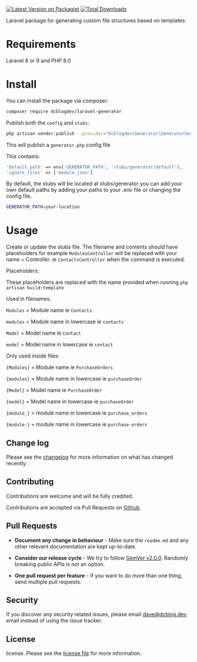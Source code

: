 
[![Latest Version on Packagist](https://img.shields.io/packagist/v/dcblogdev/laravel-generator.svg?style=flat-square)](https://packagist.org/packages/dcblogdev/laravel-generator)
[![Total Downloads](https://img.shields.io/packagist/dt/dcblogdev/laravel-generator.svg?style=flat-square)](https://packagist.org/packages/dcblogdev/laravel-generator)

Laravel package for generating custom file structures based on templates.

# Requirements

Laravel 8 or 9 and PHP 8.0

# Install

You can install the package via composer:

```bash
composer require dcblogdev/laravel-generator
```

Publish both the `config` and `stubs`:

```bash
php artisan vendor:publish --provider="Dcblogdev\Generator\GeneratorServiceProvider"
```

This will publish a `generator.php` config file

This contains:
```php
'default_path' => env('GENERATOR_PATH', 'stubs/generator/default'),
'ignore_files' => ['module.json']
```
By default, the stubs will be located at stubs/generator you can add your own default paths by adding your paths to your .env file or changing the config file.

```bash 
GENERATOR_PATH=your-location
```

# Usage

Create or update the stubs file. The filename and contents should have placeholders for example `ModulesController` will be replaced with your name + Controller. ie `ContactsController` when the command is executed.

Placeholders:

These placeholders are replaced with the name provided when running `php artisan build:template`

Used in filenames:

`Modules` = Module name ie `Contacts`

`modules` = Module name in lowercase ie `contacts`

`Model` = Model name ie `Contact`

`model` = Model name in lowercase ie `contact`

Only used inside files:


`{Modules}` = Module name ie `PurchaseOrders`

`{modules}` = Module name in lowercase ie `purchaseOrder`

`{Model}` = Model name ie `PurchaseOrder`

`{model}` = Model name in lowercase ie `purchaseOrder`

`{module_}` = module name in lowercase ie `purchase_orders`

`{module-}` = module name in lowercase ie `purchase-orders` 

## Change log

Please see the [changelog][3] for more information on what has changed recently.

## Contributing

Contributions are welcome and will be fully credited.

Contributions are accepted via Pull Requests on [Github][4].

## Pull Requests

- **Document any change in behaviour** - Make sure the `readme.md` and any other relevant documentation are kept up-to-date.

- **Consider our release cycle** - We try to follow [SemVer v2.0.0][5]. Randomly breaking public APIs is not an option.

- **One pull request per feature** - If you want to do more than one thing, send multiple pull requests.

## Security

If you discover any security related issues, please email dave@dcblog.dev email instead of using the issue tracker.

## License

license. Please see the [license file][6] for more information.

[3]:    changelog.md
[4]:    https://github.com/dcblogdev/laravel-generator
[5]:    http://semver.org/
[6]:    license.md
